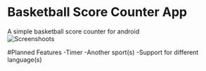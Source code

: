 # Basketball Score Counter App  
A simple basketball score counter for android<br/>
![Screenshoots](https://i.imgur.com/2pcFJDC.png)

#Planned Features
-Timer
-Another sport(s)
-Support for different language(s)
